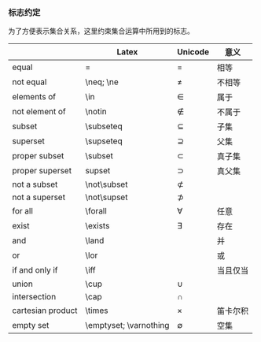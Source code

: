 ### 标志约定

为了方便表示集合关系，这里约束集合运算中所用到的标志。

|                   | Latex                  | Unicode | 意义   |
| ----------------- | ---------------------- | ------- | ---- |
| equal             | =                      | =       | 相等   |
| not equal         | \neq; \ne              | ≠       | 不相等  |
| elements of       | \in                    | ∈       | 属于   |
| not element of    | \notin                 | ∉       | 不属于  |
| subset            | \subseteq              | ⊆       | 子集   |
| superset          | \supseteq              | ⊇       | 父集   |
| proper subset     | \subset                | ⊂       | 真子集  |
| proper superset   | supset                 | ⊃       | 真父集  |
| not a subset      | \not\subset            | ⊄       |      |
| not a superset    | \not\supset            | ⊅       |      |
| for all           | \forall                | ∀       | 任意   |
| exist             | \exists                | ∃       | 存在   |
| and               | \land                  |         | 并    |
| or                | \lor                   |         | 或    |
| if and only if    | \iff                   |         | 当且仅当 |
| union             | \cup                   | ∪       |      |
| intersection      | \cap                   | ∩       |      |
| cartesian product | \times                 | ×       | 笛卡尔积 |
| empty set         | \emptyset; \varnothing | ∅       | 空集   |

